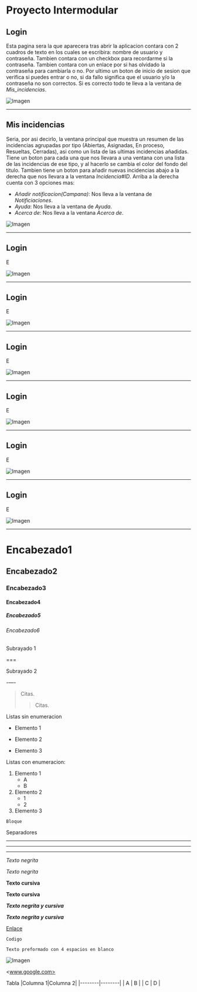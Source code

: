 # Proyecto Intermodular

## Login
Esta pagina sera la que aparecera tras abrir la aplicacion contara con 2 cuadros de texto en los cuales se escribira: nombre de usuario y contraseña. Tambien contara con un checkbox para recordarme si la contraseña. Tambien contara con un enlace por si has olvidado la contraseña para cambiarla o no. Por ultimo un boton de inicio de sesion que verifica si puedes entrar o no, si da fallo significa que el usuario y/o la contraseña no son correctos. Si es correcto todo te lleva a la ventana de _Mis_incidencias_.

![Imagen](Python/Inicial.PNG)
___

## Mis incidencias
Seria, por asi decirlo, la ventana principal que muestra un resumen de las incidencias agrupadas por tipo (Abiertas, Asignadas, En proceso, Resueltas, Cerradas), asi como un lista de las ultimas incidencias añadidas. Tiene un boton para cada una que nos llevara a una ventana con una lista de las incidencias de ese tipo, y al hacerlo se cambia el color del fondo del titulo. Tambien tiene un boton para añadir nuevas incidencias abajo a la derecha que nos llevara a la ventana _Incidencia#ID_. Arriba a la derecha cuenta con 3 opciones mas:

- *Añadir notificacion(Campana)*: Nos lleva a la ventana de _Notificiaciones_.
- *Ayuda*: Nos lleva a la ventana de _Ayuda_.
- *Acerca de*: Nos lleva a la ventana _Acerca de_.

![Imagen](Python/Inicial.PNG)
___

## Login
E

![Imagen](Python/Inicial.PNG)
___

## Login
E

![Imagen](Python/Inicial.PNG)
___

## Login
E

![Imagen](Python/Inicial.PNG)
___

## Login
E

![Imagen](Python/Inicial.PNG)
___

## Login
E

![Imagen](Python/Inicial.PNG)
___

## Login
E

![Imagen](Python/Inicial.PNG#)
___













# Encabezado1
## Encabezado2
### Encabezado3
#### Encabezado4
##### Encabezado5
###### Encabezado6

Subrayado 1

===

Subrayado 2

-—-

> Citas. 
>> Citas.

Listas sin enumeracion
* Elemento 1
- Elemento 2
+ Elemento 3

Listas con enumeracion:
1. Elemento 1
	- A
	- B
2. Elemento 2
	+ 1
	+ 2
3. Elemento 3

~~~
Bloque
~~~

Separadores

***
---
___

*Texto negrita*

_Texto negrita_

**Texto cursiva**

__Texto cursiva__

***Texto negrita y cursiva***

___Texto negrita y cursiva___

[Enlace](www.google.com)

`Codigo`

    Texto preformado con 4 espacios en blanco
	
![Imagen](ruta)

<www.google.com>

Tabla
|Columna 1|Columna 2|
|--------|--------|
|    A    |    B    |
|    C    |    D    |
